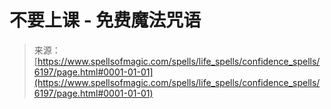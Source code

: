 <!--yml

category: 未分类

date: 2024-06-12 18:40:45

-->

# 不要上课 - 免费魔法咒语

> 来源：[https://www.spellsofmagic.com/spells/life_spells/confidence_spells/6197/page.html#0001-01-01](https://www.spellsofmagic.com/spells/life_spells/confidence_spells/6197/page.html#0001-01-01)
